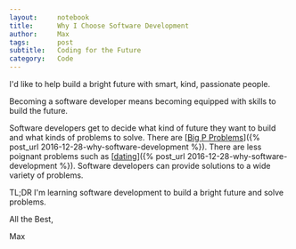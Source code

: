 ```yaml
---
layout:     notebook
title:      Why I Choose Software Development
author:     Max
tags: 		post
subtitle:   Coding for the Future
category:   Code
---
```


I'd like to help build a bright future with smart, kind, passionate people. 

Becoming a software developer means becoming equipped with skills to build the future. 

Software developers get to decide what kind of future they want to build and what kinds of problems to solve. There are [<a href="https://miter.mit.edu/the-unexotic-underclass/">Big P Problems</a>]({% post_url 2016-12-28-why-software-development %}). There are less poignant problems such as [<a href="https://gotinder.com">dating</a>]({% post_url 2016-12-28-why-software-development %}). Software developers can provide solutions to a wide variety of problems. 

TL;DR I'm learning software development to build a bright future and solve problems. 

All the Best,

Max